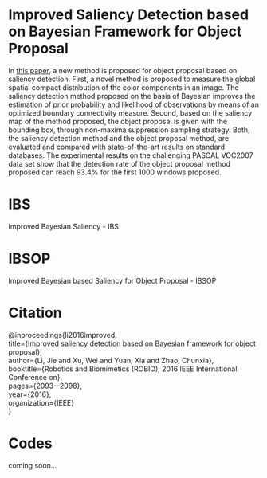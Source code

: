# Improved Saliency Detection based on Bayesian Framework for Object Proposal
In [this paper](http://ieeexplore.ieee.org/abstract/document/7866638/), a new method is proposed for object proposal based on saliency detection. First, a novel method is proposed to measure the global spatial compact distribution of the color components in an image. The saliency detection method proposed on the basis of Bayesian improves the estimation of prior probability and likelihood of observations by means of an optimized boundary connectivity measure. Second,
based on the saliency map of the method proposed, the object proposal is given with the bounding box, through non-maxima suppression sampling strategy. Both, the saliency detection method and the object proposal method, are evaluated and compared with state-of-the-art results on standard databases.
The experimental results on the challenging PASCAL VOC2007 data set show that the detection rate of the object proposal method proposed can reach 93.4% for the first 1000 windows proposed.

# IBS
Improved Bayesian Saliency - IBS

# IBSOP
Improved Bayesian based Saliency for Object Proposal - IBSOP

# Citation
@inproceedings{li2016improved,  
  title={Improved saliency detection based on Bayesian framework for object proposal},  
  author={Li, Jie and Xu, Wei and Yuan, Xia and Zhao, Chunxia},  
  booktitle={Robotics and Biomimetics (ROBIO), 2016 IEEE International Conference on},  
  pages={2093--2098},  
  year={2016},  
  organization={IEEE}  
}

# Codes
coming soon...
